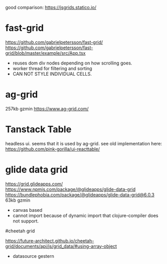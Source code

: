 
good comparison:
https://jsgrids.statico.io/


# fast-grid
https://github.com/gabrielpetersson/fast-grid/
https://github.com/gabrielpetersson/fast-grid/blob/master/example/src/App.tsx
- reuses dom div nodes depending on how scrolling goes.
- worker thread for filtering and sorting
- CAN NOT STYLE INDIVIDUAL CELLS.

# ag-grid
257kb gzmin
https://www.ag-grid.com/

# Tanstack Table
headless ui.
seems that it is used by ag-grid.
see old implementation here: https://github.com/pink-gorilla/ui-reacttable/


# glide data grid
https://grid.glideapps.com/
https://www.npmjs.com/package/@glideapps/glide-data-grid
https://bundlephobia.com/package/@glideapps/glide-data-grid@6.0.3
63kb gzmin
- canvas based
- cannot import because of dynamic import that clojure-compiler does not support.

#cheetah grid

https://future-architect.github.io/cheetah-grid/documents/api/js/grid_data/#using-array-object
- datasource gestern
